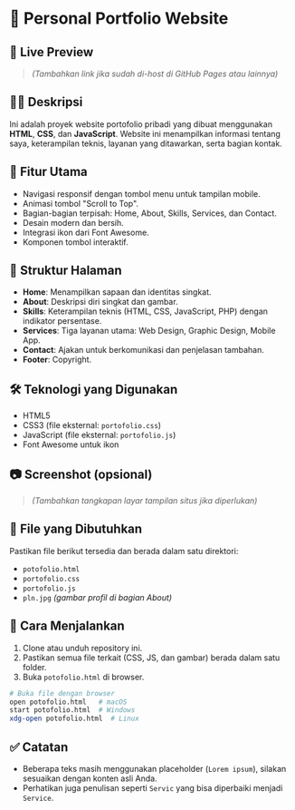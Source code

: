 
# 📁 Personal Portfolio Website

## 🔗 Live Preview
> *(Tambahkan link jika sudah di-host di GitHub Pages atau lainnya)*

## 🧑‍🎨 Deskripsi
Ini adalah proyek website portofolio pribadi yang dibuat menggunakan **HTML**, **CSS**, dan **JavaScript**. Website ini menampilkan informasi tentang saya, keterampilan teknis, layanan yang ditawarkan, serta bagian kontak.

## 🚀 Fitur Utama
- Navigasi responsif dengan tombol menu untuk tampilan mobile.
- Animasi tombol "Scroll to Top".
- Bagian-bagian terpisah: Home, About, Skills, Services, dan Contact.
- Desain modern dan bersih.
- Integrasi ikon dari Font Awesome.
- Komponen tombol interaktif.

## 📌 Struktur Halaman
- **Home**: Menampilkan sapaan dan identitas singkat.
- **About**: Deskripsi diri singkat dan gambar.
- **Skills**: Keterampilan teknis (HTML, CSS, JavaScript, PHP) dengan indikator persentase.
- **Services**: Tiga layanan utama: Web Design, Graphic Design, Mobile App.
- **Contact**: Ajakan untuk berkomunikasi dan penjelasan tambahan.
- **Footer**: Copyright.

## 🛠️ Teknologi yang Digunakan
- HTML5
- CSS3 (file eksternal: `portofolio.css`)
- JavaScript (file eksternal: `portofolio.js`)
- Font Awesome untuk ikon

## 📷 Screenshot (opsional)
> *(Tambahkan tangkapan layar tampilan situs jika diperlukan)*

## 📁 File yang Dibutuhkan
Pastikan file berikut tersedia dan berada dalam satu direktori:
- `potofolio.html`
- `portofolio.css`
- `portofolio.js`
- `pln.jpg` *(gambar profil di bagian About)*

## 📌 Cara Menjalankan
1. Clone atau unduh repository ini.
2. Pastikan semua file terkait (CSS, JS, dan gambar) berada dalam satu folder.
3. Buka `potofolio.html` di browser.

```bash
# Buka file dengan browser
open potofolio.html   # macOS
start potofolio.html  # Windows
xdg-open potofolio.html  # Linux
```

## ✅ Catatan
- Beberapa teks masih menggunakan placeholder (`Lorem ipsum`), silakan sesuaikan dengan konten asli Anda.
- Perhatikan juga penulisan seperti `Servic` yang bisa diperbaiki menjadi `Service`.
